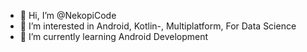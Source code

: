 - 👋 Hi, I’m @NekopiCode
- 👀 I’m interested in Android, Kotlin-, Multiplatform, For Data Science
- 🌱 I’m currently learning Android Development

<!---
NekopiCode/NekopiCode is a ✨ special ✨ repository because its `README.md` (this file) appears on your GitHub profile.
You can click the Preview link to take a look at your changes.
--->
